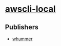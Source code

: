 # [awscli-local](https://pypi.org/project/awscli-local)



## Publishers
- [whummer](https://pypi.org/user/whummer)

